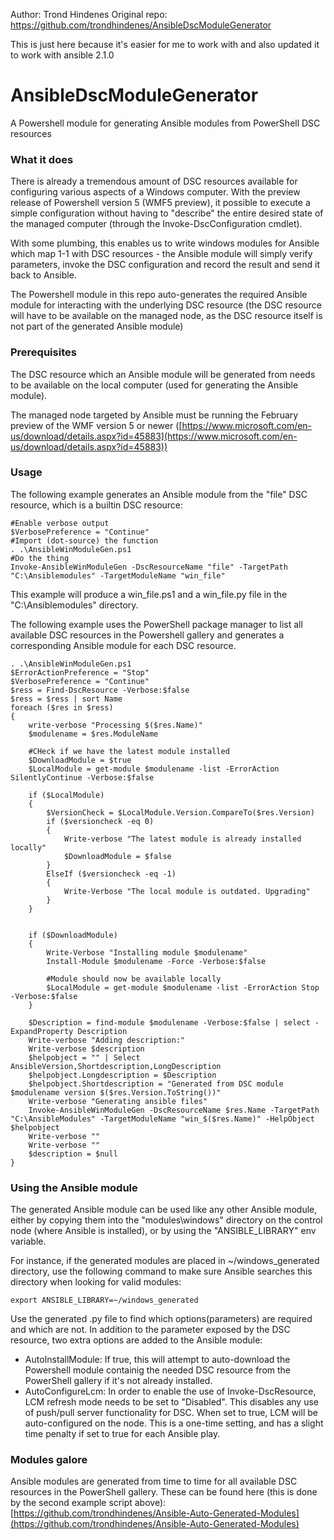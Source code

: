 Author: Trond Hindenes
Original repo: https://github.com/trondhindenes/AnsibleDscModuleGenerator

This is just here because it's easier for me to work with and also updated it to work with ansible 2.1.0



# AnsibleDscModuleGenerator
A Powershell module for generating Ansible modules from PowerShell DSC resources

### What it does
There is already a tremendous amount of DSC resources available for configuring various aspects of a Windows computer. With the preview release of Powershell version 5 (WMF5 preview), it possible to execute a simple configuration without having to "describe" the entire desired state of the managed computer (through the Invoke-DscConfiguration cmdlet). 

With some plumbing, this enables us to write windows modules for Ansible which map 1-1 with DSC resources - the Ansible module will simply verify parameters, invoke the DSC configuration and record the result and send it back to Ansible.

The Powershell module in this repo auto-generates the required Ansible module for interacting with the underlying DSC resource (the DSC resource will have to be available on the managed node, as the DSC resource itself is not part of the generated Ansible module)


### Prerequisites
The DSC resource which an Ansible module will be generated from needs to be available on the local computer (used for generating the Ansible module).

The managed node targeted by Ansible must be running the February preview of the WMF version 5 or newer ([https://www.microsoft.com/en-us/download/details.aspx?id=45883](https://www.microsoft.com/en-us/download/details.aspx?id=45883))

### Usage
The following example generates an Ansible module from the "file" DSC resource, which is a builtin DSC resource:

	#Enable verbose output    
	$VerbosePreference = "Continue"
	#Import (dot-source) the function
    . .\AnsibleWinModuleGen.ps1
	#Do the thing
    Invoke-AnsibleWinModuleGen -DscResourceName "file" -TargetPath "C:\Ansiblemodules" -TargetModuleName "win_file"

This example will produce a win_file.ps1 and a win_file.py file in the "C:\Ansiblemodules" directory.

    

The following example uses the PowerShell package manager to list all available DSC resources in the Powershell gallery and generates a corresponding Ansible module for each DSC resource.
    
    . .\AnsibleWinModuleGen.ps1
    $ErrorActionPreference = "Stop"
    $VerbosePreference = "Continue"
    $ress = Find-DscResource -Verbose:$false
    $ress = $ress | sort Name
    foreach ($res in $ress)
    {
        write-verbose "Processing $($res.Name)"
        $modulename = $res.ModuleName
        
        #CHeck if we have the latest module installed
        $DownloadModule = $true
        $LocalModule = get-module $modulename -list -ErrorAction SilentlyContinue -Verbose:$false
    
        if ($LocalModule)
        {
            $VersionCheck = $LocalModule.Version.CompareTo($res.Version)
            if ($versioncheck -eq 0)
            {
                Write-verbose "The latest module is already installed locally"
                $DownloadModule = $false
            }
            ElseIf ($versioncheck -eq -1)
            {
                Write-Verbose "The local module is outdated. Upgrading"
            }
        }
    
    
        if ($DownloadModule)
        {
            Write-Verbose "Installing module $modulename"
            Install-Module $modulename -Force -Verbose:$false
    
            #Module should now be available locally
            $LocalModule = get-module $modulename -list -ErrorAction Stop -Verbose:$false
        }
    
        $Description = find-module $modulename -Verbose:$false | select -ExpandProperty Description
        Write-verbose "Adding description:"
        Write-verbose $description
        $helpobject = "" | Select AnsibleVersion,Shortdescription,LongDescription
        $helpobject.Longdescription = $Description
        $helpobject.Shortdescription = "Generated from DSC module $modulename version $($res.Version.ToString())"
        Write-verbose "Generating ansible files"
        Invoke-AnsibleWinModuleGen -DscResourceName $res.Name -TargetPath "C:\AnsibleModules" -TargetModuleName "win_$($res.Name)" -HelpObject $helpobject
        Write-verbose ""
        Write-verbose ""
        $description = $null
    }





        
    
    
    
    
    

### Using the Ansible module
The generated Ansible module can be used like any other Ansible module, either by copying them into the "modules\windows" directory on the control node (where Ansible is installed), or by using the "ANSIBLE_LIBRARY" env variable. 

For instance, if the generated modules are placed in ~/windows_generated directory, use the following command to make sure Ansible searches this directory when looking for valid modules:

    export ANSIBLE_LIBRARY=~/windows_generated

Use the generated .py file to find which options(parameters) are required and which are not. In addition to the parameter exposed by the DSC resource, two extra options are added to the Ansible module:



- AutoInstallModule: If true, this will attempt to auto-download the Powershell module  containig the needed DSC resource from the PowerShell gallery if it's not already installed.
- AutoConfigureLcm: In order to enable the use of Invoke-DscResource, LCM refresh mode needs to be set to "Disabled". This disables any use of push/pull server functionality for DSC. When set to true, LCM will be auto-configured on the node. This is a one-time setting, and has a slight time penalty if set to true for each Ansible play.

### Modules galore
Ansible modules are generated from time to time for all available DSC resources in the PowerShell gallery. These can be found here (this is done by the second example script above): [https://github.com/trondhindenes/Ansible-Auto-Generated-Modules](https://github.com/trondhindenes/Ansible-Auto-Generated-Modules)
